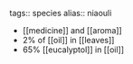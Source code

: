 tags:: species
alias:: niaouli

- [[medicine]] and [[aroma]]
- 2% of [[oil]] in [[leaves]]
- 65% [[eucalyptol]] in [[oil]]
